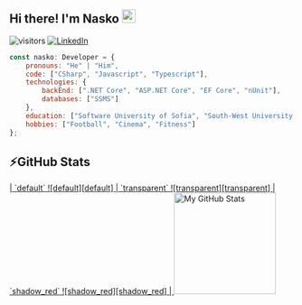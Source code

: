 ## Hi there! I'm Nasko <img src="https://media.giphy.com/media/hvRJCLFzcasrR4ia7z/giphy.gif" width="24px" height="24px">

![visitors](https://komarev.com/ghpvc/?username=nasko182)
[![LinkedIn](https://img.shields.io/badge/-LinkedIn-0e76a8?style=flat-square&logo=Linkedin&logoColor=white)](https://www.linkedin.com/in/nasko-stanoev-514790247/)

```javascript
const nasko: Developer = {
    pronouns: "He" | "Him",
    code: ["CSharp", "Javascript", "Typescript"],
    technologies: {
        backEnd: [".NET Core", "ASP.NET Core", "EF Core", "nUnit"],
        databases: ["SSMS"]
    },
    education: ["Software University of Sofia", "South-West University Neofit Rilski"],
    hobbies: ["Football", "Cinema", "Fitness"]
};
```

## ⚡GitHub Stats

<a href="https://github.com/nasko182">
 | `default` ![default][default] | `transparent` ![transparent][transparent] | `shadow_red` ![shadow_red][shadow_red] |
  <img height="180em" alt="My GitHub Stats" src="https://github-readme-stats.vercel.app/api/top-langs/?username=nasko182&langs_count=6&layout=compact&bg_color=00000000&text_color=3498db&hide_border=true&count_private=true&include_all_commits=true&hide=smalltalk,shell,html,scss,css" />
</a>
